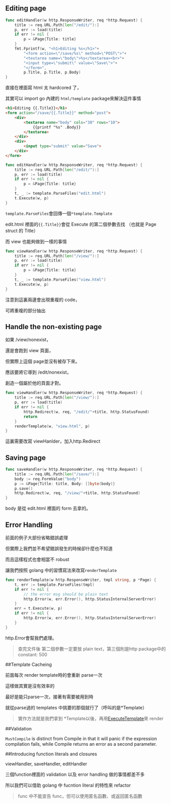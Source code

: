 ## Editing page
 
```go
func editHandler(w http.ResponseWriter, req *http.Request) {
    title := req.URL.Path[len("/edit/"):]
    p, err := load(title)
    if err != nil {
        p = &Page{Title: title}
    }
    fmt.Fprintf(w, "<h1>Editing %s</h1>"+
        "<form action=\"/save/%s\" method=\"POST\">"+
        "<textarea name=\"body\">%s</textarea><br>"+
        "<input type=\"submit\" value=\"Save\">"+
        "</form>",
        p.Title, p.Title, p.Body)
}
```
直接在裡面寫 html 太 hardcored 了，

其實可以 import go 內建的 `html/template` package來解決這件事情

```html
<h1>Editing {{.Title}}</h1>
<form action="/save/{{.Title}}" method="post">
    <div>
        <textarea name="body" cols="30" rows="10">
            {{printf "%s" .Body}}
        </textarea>
    </div>
    <div>
        <input type="submit" value="Save">
    </div>
</form>
```

```go
func editHandler(w http.ResponseWriter, req *http.Request) {
    title := req.URL.Path[len("/edit/"):]
    p, err := load(title)
    if err != nil {
        p = &Page{Title: title}
    }
    t, _ := template.ParseFiles("edit.html")
    t.Execute(w, p)
}
```

`template.ParseFiles`會回傳一個`*template.Template`

edit.html 裡面的`{{.Title}}`會從 Execute 的第二個參數去找
（也就是 Page struct 的 Title）

而 view 也能夠做到一樣的事情

```go
func viewHandler(w http.ResponseWriter, req *http.Request) {
    title := req.URL.Path[len("/view/"):]
    p, err := load(title)
    if err != nil {
        p = &Page{Title: title}
    }
    t, _ := template.ParseFiles("view.html")
    t.Execute(w, p)
}
```

注意到這裏兩邊會出現重複的 code，

可將重複的部分抽出

## Handle the non-existing page

如果 /view/nonexist，

還是會跑到 view 頁面，

但實際上這個 page並沒有被存下來。

應該要將它導到 /edit/nonexist，

創造一個屬於他的頁面才對。

```go
func viewHandler(w http.ResponseWriter, req *http.Request) {
    title := req.URL.Path[len("/view/"):]
    p, err := load(title)
    if err != nil {
        http.Redirect(w, req, "/edit/"+title, http.StatusFound)
        return
    }
    renderTemplate(w, "view.html", p)
}
```

這裏需要改寫 viewHanlder，加入http.Redirect

## Saving page

```go
func saveHandler(w http.ResponseWriter, req *http.Request) {
    title := req.URL.Path[len("/save/"):]
    body := req.FormValue("body")
    p := &Page{Title: title, Body: []byte(body)}
    p.save()
    http.Redirect(w, req, "/view/"+title, http.StatusFound)
}
```

body 是從 edit.html 裡面的 form 去拿的。

## Error Handling

前面的例子大部份省略錯誤處理

但實際上我們並不希望錯誤發生的時候卻什麼也不知道

而且這樣程式也會相當不 robust

讓我們按照 golang 中的習慣寫法來改寫`renderTemplate`

```go
func renderTemplate(w http.ResponseWriter, tmpl string, p *Page) {
    t, err := template.ParseFiles(tmpl)
    if err != nil {
        // the error msg should be plain text
        http.Error(w, err.Error(), http.StatusInternalServerError)
    }
    err = t.Execute(w, p)
    if err != nil {
        http.Error(w, err.Error(), http.StatusInternalServerError)
    }
}
```

http.Error會幫我們處理。
> 查完文件後
> 第二個參數一定要放 plain text，第三個則是http package中的constant: 500

##Template Cacheing

前面每次 render template時的會重新 parse一次

這樣做其實是沒有效率的

最好是能只parse一次，接著有需要被用到時

就從parse過的 templates 中挑要的那個就行了（呼叫的是*Template）

> 實作方法就是我們拿到 *Template以後，再用[ExecuteTemplate](https://golang.org/pkg/html/template/#Template.ExecuteTemplate)來 render


##Validation

`MustCompile` is distinct from Compile in that it will panic if the expression compilation fails, while Compile returns an error as a second parameter.

##Introducing function literals and closures

viewHandler, saveHandler, editHandler

三個function裡面的 validation 以及 error handling 做的事情都差不多

所以我們可以借助 golang 中 fucntion literal 的特性來 refactor

> func 中不能宣告 func，但可以使用匿名函數、或返回匿名函數

